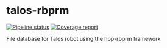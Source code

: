 # talos-rbprm

[![Pipeline status](https://gepgitlab.laas.fr/humanoid-path-planner/talos-rbprm/badges/master/pipeline.svg)](https://gepgitlab.laas.fr/humanoid-path-planner/talos-rbprm/commits/master)
[![Coverage report](https://gepgitlab.laas.fr/humanoid-path-planner/talos-rbprm/badges/master/coverage.svg?job=doc-coverage)](http://projects.laas.fr/gepetto/doc/humanoid-path-planner/talos-rbprm/master/coverage/)

File database for Talos robot using the hpp-rbprm framework

